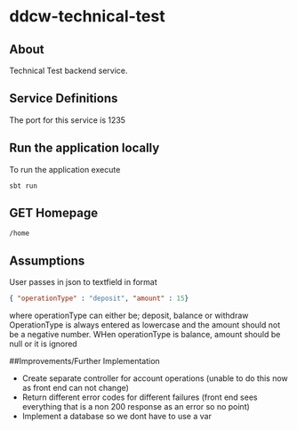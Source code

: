 # ddcw-technical-test

## About

Technical Test backend service.

## Service Definitions

The port for this service is 1235

## Run the application locally

To run the application execute
```
sbt run
```

## GET Homepage
```
/home
```


## Assumptions
User passes in json to textfield in format 
```json
{ "operationType" : "deposit", "amount" : 15}
```
where operationType can either be; deposit, balance or withdraw
OperationType is always entered as lowercase and the amount should not be a negative number.
WHen operationType is balance, amount should be null or it is ignored 

##Improvements/Further Implementation
* Create separate controller for account operations (unable to do this now as front end can not change)
* Return different error codes for different failures (front end sees everything that is a non 200 response as an error so no point)
* Implement a database so we dont have to use a var 